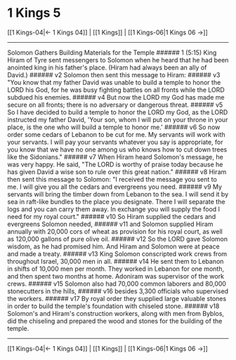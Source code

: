 # 1 Kings 5

[[1 Kings-04|← 1 Kings 04]] | [[1 Kings]] | [[1 Kings-06|1 Kings 06 →]]
***

Solomon Gathers Building Materials for the Temple ###### 1 (5:15) King Hiram of Tyre sent messengers to Solomon when he heard that he had been anointed king in his father's place. (Hiram had always been an ally of David.) ###### v2 Solomon then sent this message to Hiram: ###### v3 "You know that my father David was unable to build a temple to honor the LORD his God, for he was busy fighting battles on all fronts while the LORD subdued his enemies. ###### v4 But now the LORD my God has made me secure on all fronts; there is no adversary or dangerous threat. ###### v5 So I have decided to build a temple to honor the LORD my God, as the LORD instructed my father David, 'Your son, whom I will put on your throne in your place, is the one who will build a temple to honor me.' ###### v6 So now order some cedars of Lebanon to be cut for me. My servants will work with your servants. I will pay your servants whatever you say is appropriate, for you know that we have no one among us who knows how to cut down trees like the Sidonians." ###### v7 When Hiram heard Solomon's message, he was very happy. He said, "The LORD is worthy of praise today because he has given David a wise son to rule over this great nation." ###### v8 Hiram then sent this message to Solomon: "I received the message you sent to me. I will give you all the cedars and evergreens you need. ###### v9 My servants will bring the timber down from Lebanon to the sea. I will send it by sea in raft-like bundles to the place you designate. There I will separate the logs and you can carry them away. In exchange you will supply the food I need for my royal court." ###### v10 So Hiram supplied the cedars and evergreens Solomon needed, ###### v11 and Solomon supplied Hiram annually with 20,000 cors of wheat as provision for his royal court, as well as 120,000 gallons of pure olive oil. ###### v12 So the LORD gave Solomon wisdom, as he had promised him. And Hiram and Solomon were at peace and made a treaty. ###### v13 King Solomon conscripted work crews from throughout Israel, 30,000 men in all. ###### v14 He sent them to Lebanon in shifts of 10,000 men per month. They worked in Lebanon for one month, and then spent two months at home. Adoniram was supervisor of the work crews. ###### v15 Solomon also had 70,000 common laborers and 80,000 stonecutters in the hills, ###### v16 besides 3,300 officials who supervised the workers. ###### v17 By royal order they supplied large valuable stones in order to build the temple's foundation with chiseled stone. ###### v18 Solomon's and Hiram's construction workers, along with men from Byblos, did the chiseling and prepared the wood and stones for the building of the temple.

***
[[1 Kings-04|← 1 Kings 04]] | [[1 Kings]] | [[1 Kings-06|1 Kings 06 →]]
